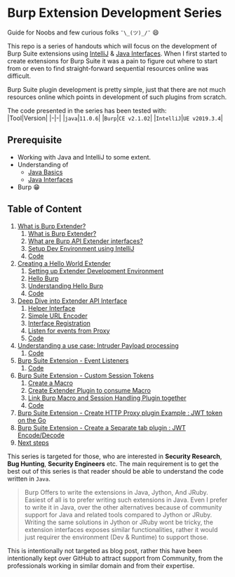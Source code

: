 # Burp Extension Development Series 

Guide for Noobs and few curious folks `¯\_(ツ)_/¯` :smile:

This repo is a series of handouts which will focus on the development of Burp Suite extensions using [IntelliJ](https://www.jetbrains.com/idea/) & [Java Interfaces](http://tutorials.jenkov.com/java/interfaces.html). When I first started to create extensions for  Burp Suite it was a pain to figure out where to start from or even to find straight-forward sequential resources online was difficult.

Burp Suite plugin development is pretty simple, just that there are not much resources online which points in development of such plugins from scratch.

The code presented in the series has been tested with:  
|Tool|Version|
|-|-|
|`java`|`11.0.6`|
|`Burp`|`CE v2.1.02`|
|`IntelliJ`|`UE v2019.3.4`|

## Prerequisite
- Working with Java and IntelliJ to some extent.
- Understanding of
    - [Java Basics](https://www.tutorialspoint.com/java/index.htm)
    - [Java Interfaces](https://www.jetbrains.com/idea/)
- Burp :grin:

## Table of Content
1. [What is Burp Extender?](series/Chapter1/README.md)
    1. [What is Burp Extender?](series/Chapter1/README.md#Burp-Extender)
    2. [What are Burp API Extender interfaces?](series/Chapter1/README.md#Burp-Extender-Interfaces)
    3. [Setup Dev Environment using IntelliJ](series/Chapter1/README.md#setup-dev-environment-using-IntelliJ) 
    4. [Code](code/BurpExtenderChapter1)
2. [Creating a Hello World Extender](series/Chapter2/README.md)
    1. [Setting up Extender Development Environment](series/Chapter2/README.md#setting-up-extender-development-environment)
    2. [Hello Burp](series/Chapter2/README.md#hello-burp)
    3. [Understanding Hello Burp](series/Chapter2/README.md#understanding-hello-burp)
    4. [Code](code/BurpExtenderChapter2)
3. [Deep Dive into Extender API Interface](series/Chapter3/README.md)  
    1. [Helper Interface](series/Chapter3/README.md#helper-interface)
    1. [Simple URL Encoder](series/Chapter3/README.md#simple-url-encoder)
    2. [Interface Registration](series/Chapter3/README.md#interface-registration)
    3. [Listen for events from Proxy](series/Chapter3/README.md#listen-for-events-from-proxy)
    3. [Code](code/BurpExtenderChapter3)
4. [Understanding a use case: Intruder Payload processing](series/Chapter4/README.md)
    1. [Code](code/BurpSuiteExtenderChapter4)
5. [Burp Suite Extension - Event Listeners](series/Chapter5/README.md)
    1. [Code](code/BurpExtenderChapter5)
6. [Burp Suite Extension - Custom Session Tokens](series/Chapter6/README.md)
    1. [Create a Macro](series/Chapter6/README.md#step-1-create-a-macro)
    1. [Create Extender Plugin to consume Macro](series/Chapter6/README.md#step-2-Create-Extender-Plugin-to-consume-Macro)
    2. [Link Burp Macro and Session Handling Plugin together](series/Chapter6/README.md#step-3-Link-Burp-Macro-and-Session-Handling-Plugin-together)
    1. [Code](code/BurpExtenderChapter6)
5. [Burp Suite Extension - Create HTTP Proxy plugin Example : JWT token on the Go](series/Chapter7/README.md)
6. [Burp Suite Extension - Create a Separate tab plugin : JWT Encode/Decode]()
5. [Next steps]()

This series is targeted for those, who are interested in **Security Research**, **Bug Hunting**, **Security Engineers** etc. The main requirement is to get the best out of this series is that reader should be able to understand the code written in `Java`. 

> Burp Offers to write the extensions in Java, Jython, And JRuby. Easiest of all is to prefer writing such extensions in Java. Even I prefer to write it in Java, over the other alternatives because of community support for Java and related tools compared to Jython or JRuby. Writing the same solutions in Jython or JRuby wont be tricky, the extension interfaces exposes similar functionalities, rather it would just requirer the environment (Dev & Runtime) to support those.

This is intentionally not targeted as blog post, rather this have been intentionally kept over GitHub to attract support from Community, from the professionals working in similar domain and from their expertise.
